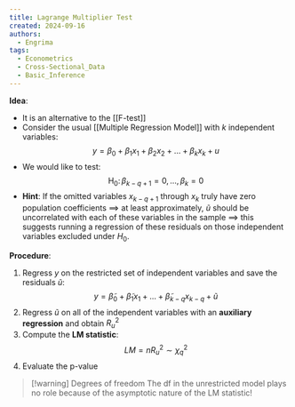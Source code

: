 ```yaml
---
title: Lagrange Multiplier Test
created: 2024-09-16
authors:
  - Engrima
tags:
  - Econometrics
  - Cross-Sectional_Data
  - Basic_Inference
---
```

**Idea**:
- It is an alternative to the [[F-test]]
- Consider the usual [[Multiple Regression Model]] with $k$ independent variables: $$y=\beta_0+\beta_1x_1+\beta_2x_2 + \dots + \beta_{k}x_{k} +u$$
- We would like to test: $$\mathrm{H}_0\colon\beta_{k-q+1}=0,...,\beta_k=0$$
- **Hint**: 
  If the omitted variables $x_{k-q+1}$ through $x_k$ truly have zero population coefficients
  $\implies$ at least approximately, $\tilde{u}$ should be uncorrelated with each of these variables in the sample 
  $\implies$ this suggests running a regression of these residuals on those independent variables excluded under $H_0$.

**Procedure**:
1. Regress $y$ on the restricted set of independent variables and save the residuals $\tilde{u}$: $$y=\tilde{\beta}_{0}+\tilde{\beta}_{1}x_{1}+...+\tilde{\beta}_{k-q}x_{k-q}+\tilde{u}$$
2. Regress $\tilde{u}$ on all of the independent variables with an **auxiliary regression** and obtain $R_{u}^2$
3. Compute the **LM statistic**: $$LM = nR_{u}^2 \sim \chi_{q}^2 $$
4. Evaluate the p-value

>[!warning] Degrees of freedom
>The df in the unrestricted model plays no role because of the asymptotic nature of the LM statistic!
